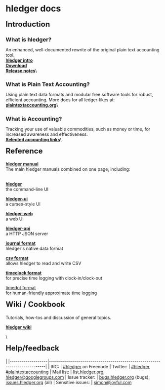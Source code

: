 # hledger docs

<style>
h2 { font-size:x-large; margin-top:0.5em; }
h3 { font-size:large; margin-bottom:0.2em; }
tr { border-top:thin solid #bbb; border-bottom:thin solid #bbb; vertical-align:top; }
td:nth-child(1) { padding-right:1em; white-space:nowrap; }
</style>

<div class="container">
<div class="row">

<div class="col-sm-3">

## Introduction

### What is hledger?
An enhanced, well-documented rewrite of the original plain text accounting tool.\
**[hledger intro](http://hledger.org)**\
**[Download](download.html)**\
**[Release notes](release-notes.html)**\


### What is Plain Text Accounting?
Using plain text data formats and modular free software tools for robust, efficient accounting.
More docs for all ledger-likes at:\
**[plaintextaccounting.org](http://plaintextaccounting.org)**\


### What is Accounting?
Tracking your use of valuable commodities, such as money or time, for increased awareness and effectiveness.\
**[Selected accounting links](http://github.com/simonmichael/hledger/wiki/more-docs)**\

</div>

<div class="col-sm-3">

## Reference

**[hledger manual](manual.html)**\
The main hledger manuals combined on one page, including:

\
**[hledger](hledger.html)**\
the command-line UI

**[hledger-ui](hledger-ui.html)**\
a curses-style UI

**[hledger-web](hledger-web.html)**\
a web UI

**[hledger-api](hledger-api.html)**\
a HTTP JSON server

**[journal format](journal.html)**\
hledger's native data format

**[csv format](csv.html)**\
allows hledger to read and write CSV

**[timeclock format](timeclock.html)**\
for precise time logging with clock-in/clock-out

[timedot format](timedot.html)\
for human-friendly approximate time logging

</div>

<div class="col-sm-3">

## Wiki / Cookbook

Tutorials, how-tos and discussion of general topics.

**[hledger wiki](https://github.com/simonmichael/hledger/wiki)**

\


## Help/feedback

|
|-------------------|----------------------------------------------------------------------------|
| IRC:              | [#hledger](http://irc.hledger.org) on Freenode <!-- [chat log](http://ircbrowse.net/browse/hledger); --> <!-- see also [#ledger](http://webchat.freenode.net?channels=ledger&randomnick=1) --> <!-- *Quick help and background chat.* --> <!-- *If you don't get an answer promptly, you can type `sm` to alert me, or leave the window open and check back later.* -->
| Twitter:          | [#hledger](https://twitter.com/search?q=%23hledger&src=typd&f=realtime), [#plaintextaccounting](https://twitter.com/search?q=%23plaintextaccounting&src=typd&f=realtime) <!-- <a href="https://twitter.com/ledgertips">@LedgerTips</a> --> <!-- *Social!* -->
| Mail list:        | [list.hledger.org](http://list.hledger.org), hledger@googlegroups.com <!-- *Slightly less quick, more eyeballs.* -->
| Issue tracker:    | [bugs.hledger.org](http://bugs.hledger.org)&nbsp;(bugs), [issues.hledger.org](http://issues.hledger.org)&nbsp;(all) <!-- *Always check here.* --> <!-- *Bug reports are welcome.* -->
| Sensitive issues: | [simon@joyful.com](mailto:simon@joyful.com)
<!-- | hledger-web demo&nbsp;&nbsp; | [demo.hledger.org](http://demo.hledger.org) -->
<!-- | hledger-web on Sandstorm&nbsp;&nbsp; | [hledger-web app](https://apps.sandstorm.io/app/8x12h6p0x0nrzk73hfq6zh2jxtgyzzcty7qsatkg7jfg2mzw5n90), [issues](https://github.com/simonmichael/hledger/issues?utf8=✓&q=label%3A%22platform%3A%20sandstorm%22%20) -->
<!-- | hledger-api demo        | <\!-- [demo.hledger.org/api](http://demo.hledger.org/api/swagger.json), -\-> [in swagger editor](http://editor.swagger.io/#/?import=demo.hledger.org/api/swagger.json&no-proxy) -->

</div>

</div> <!-- row -->
</div> <!-- container -->
